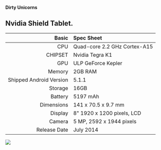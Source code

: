 **Dirty Unicorns**

## Nvidia Shield Tablet.

Basic   | Spec Sheet
-------:|:-------------------------
CPU     | Quad-core 2.2 GHz Cortex-A15
CHIPSET | Nvidia Tegra K1
GPU     | ULP GeForce Kepler
Memory  | 2GB RAM
Shipped Android Version | 5.1.1
Storage | 16GB
Battery | 5197 mAh
Dimensions | 141 x 70.5 x 9.7 mm
Display | 8" 1920 x 1200 pixels, LCD
Camera  | 5 MP, 2592 х 1944 pixels
Release Date | July 2014


<img src="http://cdn1.xda-developers.com/devdb/deviceForum/screenshots/3454/20140820T055736.png">
